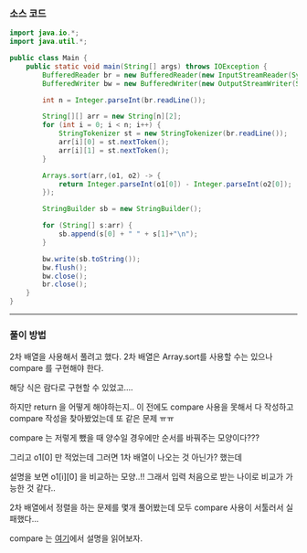 ### 소스 코드
```java
import java.io.*;
import java.util.*;

public class Main {
    public static void main(String[] args) throws IOException {
        BufferedReader br = new BufferedReader(new InputStreamReader(System.in)); // 기본적으로 enter 를 경계로 인식한다.
        BufferedWriter bw = new BufferedWriter(new OutputStreamWriter(System.out));

        int n = Integer.parseInt(br.readLine());

        String[][] arr = new String[n][2];
        for (int i = 0; i < n; i++) {
            StringTokenizer st = new StringTokenizer(br.readLine());
            arr[i][0] = st.nextToken();
            arr[i][1] = st.nextToken();
        }

        Arrays.sort(arr,(o1, o2) -> {
            return Integer.parseInt(o1[0]) - Integer.parseInt(o2[0]);
        });

        StringBuilder sb = new StringBuilder();

        for (String[] s:arr) {
            sb.append(s[0] + " " + s[1]+"\n");
        }

        bw.write(sb.toString());
        bw.flush();
        bw.close();
        br.close();
    }
}
```

---
### 풀이 방법
2차 배열을 사용해서 풀려고 했다. 2차 배열은 Array.sort를 사용할 수는 있으나 compare 를 구현해야 한다.

해당 식은 람다로 구현할 수 있었고....

하지만 return 을 어떻게 해야하는지.. 이 전에도 compare 사용을 못해서 다 작성하고 compare 작성을 찾아봤었는데 또 같은 문제 ㅠㅠ

compare 는 저렇게 뺐을 때 양수일 경우에만 순서를 바꿔주는 모양이다???

그리고 o1[0] 만 적었는데 그러면 1차 배열이 나오는 것 아닌가? 했는데

설명을 보면 o1[i][0] 을 비교하는 모양..!! 그래서 입력 처음으로 받는 나이로 비교가 가능한 것 같다..

2차 배열에서 정렬을 하는 문제를 몇개 풀어봤는데 모두 compare 사용이 서툴러서 실패했다...

compare 는 [여기](https://st-lab.tistory.com/110#%EC%95%8C%EA%B3%A0%EB%A6%AC%EC%A6%98)에서 설명을 읽어보자.
